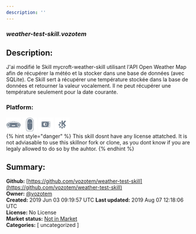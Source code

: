 ```yaml
---
description: ''
---
```


### _weather-test-skill.vozotem_  
## Description:  
J'ai modifié le Skill mycroft-weather-skill utilisant l'API Open Weather Map afin de récupérer la météo et la stocker dans une base de données (avec SQLite). Ce Skill sert à récupérer une température stockée dans la base de données et retourner la valeur vocalement. Il ne peut récupérer une température seulement pour la date courante.  
  
  
### Platform:  
 ![Mark I](../.gitbook/assets/mark-1-icon.png)  ![Mark II](../.gitbook/assets/mark-2-icon.png)  ![Picroft](../.gitbook/assets/picroft-icon.png)  ![plasmoid](../.gitbook/assets/kde.png)   
{% hint style="danger" %}
This skill dosnt have any license attatched. It is not adviasable to use this skillnor fork or clone, as you dont know if you are legaly allowed to do so by the auhtor.
{% endhint %}
  
## Summary:  
**Github:** [https://github.com/vozotem/weather-test-skill](https://github.com/vozotem/weather-test-skill)  
**Owner:** [@vozotem](https://github.com/vozotem)  
**Created:** 2019 Jun 03 09:19:57 UTC  **Last updated:** 2019 Aug 07 12:18:06 UTC  
**License:** No License  
**Market status:** [Not in Market](https://market.mycroft.ai/skill/)  
**Categories:** [ uncategorized ]   
